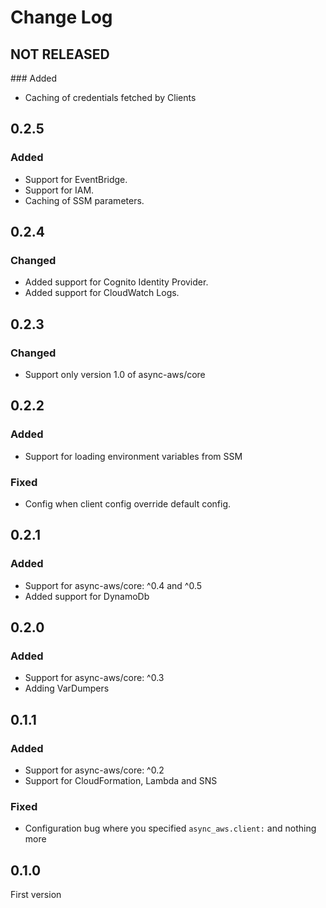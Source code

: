 # Change Log

## NOT RELEASED

### Added

- Caching of credentials fetched by Clients

## 0.2.5

### Added
- Support for EventBridge.
- Support for IAM.
- Caching of SSM parameters.

## 0.2.4

### Changed

- Added support for Cognito Identity Provider.
- Added support for CloudWatch Logs.

## 0.2.3

### Changed

- Support only version 1.0 of async-aws/core

## 0.2.2

### Added

- Support for loading environment variables from SSM

### Fixed

- Config when client config override default config.

## 0.2.1

### Added

- Support for async-aws/core: ^0.4 and ^0.5
- Added support for DynamoDb

## 0.2.0

### Added

- Support for async-aws/core: ^0.3
- Adding VarDumpers

## 0.1.1

### Added

- Support for async-aws/core: ^0.2
- Support for CloudFormation, Lambda and SNS

### Fixed

- Configuration bug where you specified `async_aws.client:` and nothing more

## 0.1.0

First version
